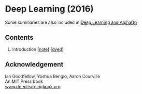 # Deep Learning (2016)

Some summaries are also included in [Deep Learning and AlphaGo](https://github.com/gritmind/review-media/tree/master/class/deeplearning_and_alphago)



## Contents

1. Introduction [[note]](https://1drv.ms/p/s!AllPqyV9kKUrhAFymTyz1wWT2NRf) [[dyed]](https://1drv.ms/w/s!AllPqyV9kKUrhACsuON0b3_OCvWA)


## Acknowledgement
Ian Goodfellow, Yoshua Bengio, Aaron Courville <br>
An MIT Press book <br>
www.deeplearningbook.org
